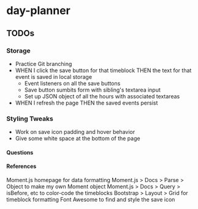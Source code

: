 # day-planner

## TODOs

### Storage
- Practice Git branching
- WHEN I click the save button for that timeblock THEN the text for that event is saved in local storage
    - Event listeners on all the save buttons
    - Save button sumbits form with sibling's textarea input
    - Set up JSON object of all the hours with associated textareas
- WHEN I refresh the page THEN the saved events persist

### Styling Tweaks
- Work on save icon padding and hover behavior
- Give some white space at the bottom of the page

#### Questions

#### References
Moment.js homepage for data formatting
Moment.js > Docs > Parse > Object to make my own Moment object
Moment.js > Docs > Query > isBefore, etc to color-code the timeblocks
Bootstrap > Layout > Grid for timeblock formatting
Font Awesome to find and style the save icon